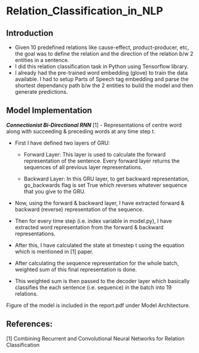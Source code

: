 # Relation_Classification_in_NLP

## Introduction
- Given 10 predefined relations like cause-effect, product-producer, etc, the goal was to define the relation and the direction of the relation b/w 2 entities in a sentence.
- I did this relation classification task in Python using Tensorflow library.
- I already had the pre-trained word embedding (glove) to train the data available. I had to setup Parts of Speech tag embedding and parse the shortest dependancy path b/w the 2 entities to build the model and then generate predictions. 


## Model Implementation
***Connectionist Bi-Directional RNN*** [1] - Representations of centre word along with succeeding & preceding words at any time step t.

- First I have defined two layers of GRU:

  - Forward Layer: This layer is used to calculate the forward representation of the sentence. Every forward layer returns the sequences of all previous layer representations. 

  - Backward Layer: In this GRU layer, to get backward representation, go_backwards flag is set True which reverses whatever sequence that you give to the GRU.

- Now, using the forward & backward layer, I have extracted forward & backward (reverse) representation of the sequence. 

- Then for every time step (i.e. index variable in model.py), I have extracted word representation from the forward & backward representations.

- After this, I have calculated the state at timestep t using the equation which is mentioned in [1] paper.

- After calculating the sequence representation for the whole batch, weighted sum of this final representation is done.

- This weighted sum is then passed to the decoder layer which basically classifies the each sentence (i.e. sequence) in the batch into 19 relations.

Figure of the model is included in the report.pdf under Model Architecture.

## References:
[1] Combining Recurrent and Convolutional Neural Networks for Relation Classification
